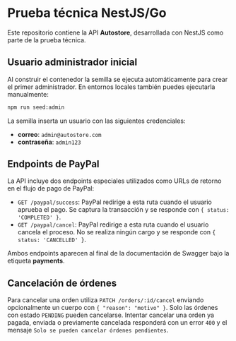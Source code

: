 # Prueba técnica NestJS/Go

Este repositorio contiene la API **Autostore**, desarrollada con NestJS como parte de la prueba técnica.

## Usuario administrador inicial

Al construir el contenedor la semilla se ejecuta automáticamente para crear el primer administrador. 
En entornos locales también puedes ejecutarla manualmente:

```bash
npm run seed:admin
```

La semilla inserta un usuario con las siguientes credenciales:

- **correo**: `admin@autostore.com`
- **contraseña**: `admin123`


## Endpoints de PayPal

La API incluye dos endpoints especiales utilizados como URLs de retorno en el flujo de pago de PayPal:

- `GET /paypal/success`: PayPal redirige a esta ruta cuando el usuario aprueba el pago. Se captura la transacción y se responde con `{ status: 'COMPLETED' }`.
- `GET /paypal/cancel`: PayPal redirige a esta ruta cuando el usuario cancela el proceso. No se realiza ningún cargo y se responde con `{ status: 'CANCELLED' }`.

Ambos endpoints aparecen al final de la documentación de Swagger bajo la etiqueta **payments**.


## Cancelación de órdenes

Para cancelar una orden utiliza `PATCH /orders/:id/cancel` enviando opcionalmente un cuerpo con `{ "reason": "motivo" }`.
Solo las órdenes con estado `PENDING` pueden cancelarse. Intentar cancelar una orden ya pagada, enviada o previamente cancelada
responderá con un error `400` y el mensaje `Solo se pueden cancelar órdenes pendientes`.